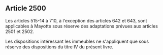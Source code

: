 Article 2500
----
Les articles 515-14 à 710, à l'exception des articles 642 et 643, sont
applicables à Mayotte sous réserve des adaptations prévues aux articles 2501 et
2502.

Les dispositions intéressant les immeubles ne s'appliquent que sous réserve des
dispositions du titre IV du présent livre.
